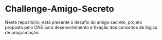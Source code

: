 # Challenge-Amigo-Secreto
Neste repositório, está presente o desafio do amigo secreto, projeto proposto pelo ONE para desenvolvimento e fixação dos conceitos de lógica de programação.
